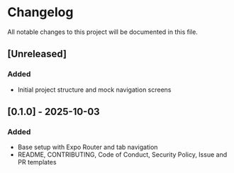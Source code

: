 # Changelog

All notable changes to this project will be documented in this file.

## [Unreleased]

### Added
- Initial project structure and mock navigation screens

## [0.1.0] - 2025-10-03
### Added
- Base setup with Expo Router and tab navigation
- README, CONTRIBUTING, Code of Conduct, Security Policy, Issue and PR templates
